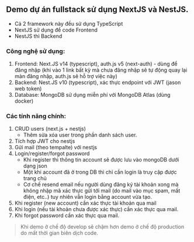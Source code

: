 ## Demo dự án fullstack sử dụng NextJS và NestJS.

- Cả 2 framework này đều sử dụng TypeScript
- NextJS sử dụng để code Frontend 
- NestJS thì Backend

### Công nghệ sử dụng:

1. Frontend: Next.JS v14 (typescript), auth.js v5 (next-auth) - dùng để đăng nhập (khi vào 1 link bất kỳ mà chưa đăng nhập sẽ tự động quay lại màn đăng nhập, auth.js sẽ hỗ trợ việc này)
2. Backend: Nest.JS v10 (typescript), xác thực endpoint với JWT (jason web token)
3. Database: MongoDB sử dụng miễn phí với MongoDB Atlas (dùng docker)

### Các tính năng chính:

1. CRUD users (next.js + nestjs)
    - Thêm sửa xóa user trong phần danh sách user.
2. Tích hợp JWT cho nestjs
3. Gửi mail (theo tempalte) với nestjs
4. Login/register/forgot password
    - Khi register thì thông tin account sẽ được lưu vào mongoDB dưới dạng json
    - Một khi account đã ở trong DB thì chỉ cần login là truy cập được trang chủ
    - Cơ chế resend email nếu người dùng đăng ký tài khoản xong mà không nhập mã xác thực gửi tới mail (do mail vào mục spam, mất điện, etc..) tuy nhiên vẫn login bằng account vừa tạo.
5. Khi register (new account) cần xác thực tài khoản qua mail
6. Khi login (nếu tài khoản chưa được xác thực) cần xác thực qua mail.
7. Khi forgot password cần xác thực qua mail.

> Khi demo ở chế độ develop sẽ chậm hơn demo ở chế độ production do mất thời gian biên dịch code.